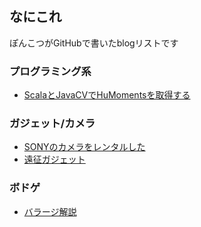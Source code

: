 ## なにこれ
ぽんこつがGitHubで書いたblogリストです

### プログラミング系
- [ScalaとJavaCVでHuMomentsを取得する](scala-humoments/index.md)

### ガジェット/カメラ
- [SONYのカメラをレンタルした](sony-camera-sp/index.md)
- [遠征ガジェット](gudget/index.md)

### ボドゲ
- [バラージ解説](barrage/index.md)
